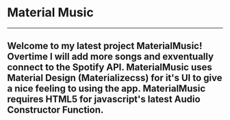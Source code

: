 # Material Music
---
Welcome to my latest project MaterialMusic! Overtime I will add more songs and exventually connect to the Spotify API.
MaterialMusic uses Material Design (Materializecss) for it's UI to give a nice feeling to using the app. MaterialMusic requires HTML5 for javascript's latest Audio Constructor Function.
---
